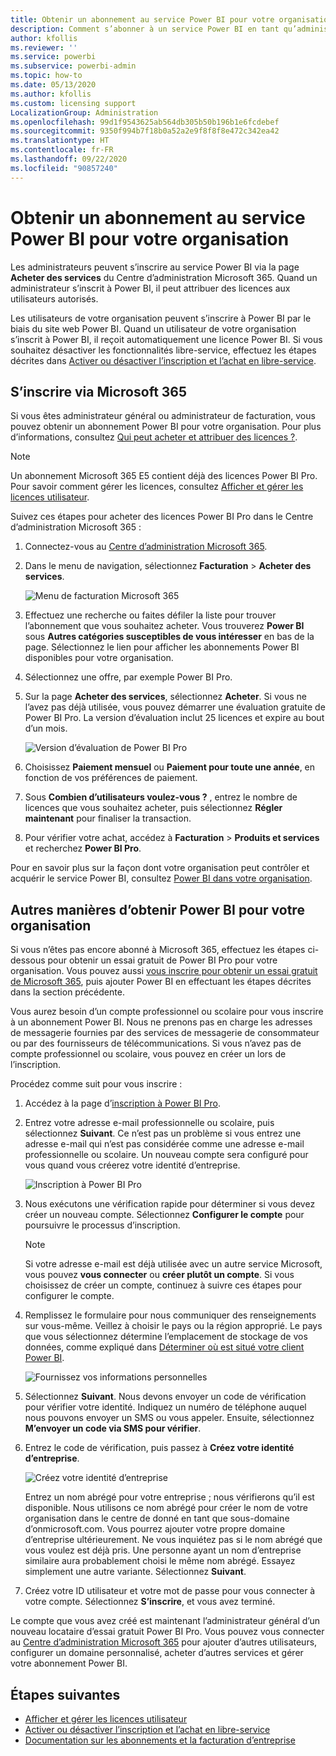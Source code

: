 ```yaml
---
title: Obtenir un abonnement au service Power BI pour votre organisation
description: Comment s’abonner à un service Power BI en tant qu’administrateur et acheter des licences en bloc.
author: kfollis
ms.reviewer: ''
ms.service: powerbi
ms.subservice: powerbi-admin
ms.topic: how-to
ms.date: 05/13/2020
ms.author: kfollis
ms.custom: licensing support
LocalizationGroup: Administration
ms.openlocfilehash: 99d1f9543625ab564db305b50b196b1e6fcdebef
ms.sourcegitcommit: 9350f994b7f18b0a52a2e9f8f8f8e472c342ea42
ms.translationtype: HT
ms.contentlocale: fr-FR
ms.lasthandoff: 09/22/2020
ms.locfileid: "90857240"
---
```

# <a name="get-a-power-bi-service-subscription-for-your-organization"></a>Obtenir un abonnement au service Power BI pour votre organisation

Les administrateurs peuvent s’inscrire au service Power BI via la page **Acheter des services** du Centre d’administration Microsoft 365. Quand un administrateur s’inscrit à Power BI, il peut attribuer des licences aux utilisateurs autorisés.

Les utilisateurs de votre organisation peuvent s’inscrire à Power BI par le biais du site web Power BI. Quand un utilisateur de votre organisation s’inscrit à Power BI, il reçoit automatiquement une licence Power BI. Si vous souhaitez désactiver les fonctionnalités libre-service, effectuez les étapes décrites dans [Activer ou désactiver l’inscription et l’achat en libre-service](service-admin-disable-self-service.md).

## <a name="sign-up-through-microsoft-365"></a>S’inscrire via Microsoft 365

Si vous êtes administrateur général ou administrateur de facturation, vous pouvez obtenir un abonnement Power BI pour votre organisation. Pour plus d’informations, consultez [Qui peut acheter et attribuer des licences ?](service-admin-licensing-organization.md#who-can-purchase-and-assign-licenses).

> [!NOTE]
>
> Un abonnement Microsoft 365 E5 contient déjà des licences Power BI Pro. Pour savoir comment gérer les licences, consultez [Afficher et gérer les licences utilisateur](service-admin-manage-licenses.md).
>
>

Suivez ces étapes pour acheter des licences Power BI Pro dans le Centre d’administration Microsoft 365 :

1. Connectez-vous au [Centre d’administration Microsoft 365](https://admin.microsoft.com).

2. Dans le menu de navigation, sélectionnez **Facturation** > **Acheter des services**.
  
   ![Menu de facturation Microsoft 365](media/service-admin-org-subscription/m365-billing-menu.png)

3. Effectuez une recherche ou faites défiler la liste pour trouver l’abonnement que vous souhaitez acheter. Vous trouverez **Power BI** sous **Autres catégories susceptibles de vous intéresser** en bas de la page. Sélectionnez le lien pour afficher les abonnements Power BI disponibles pour votre organisation.

4. Sélectionnez une offre, par exemple Power BI Pro.

5. Sur la page **Acheter des services**, sélectionnez **Acheter**. Si vous ne l’avez pas déjà utilisée, vous pouvez démarrer une évaluation gratuite de Power BI Pro. La version d’évaluation inclut 25 licences et expire au bout d’un mois.

   ![Version d’évaluation de Power BI Pro](media/service-admin-org-subscription/m365-org-free-trial-pro.png)

6. Choisissez **Paiement mensuel** ou **Paiement pour toute une année**, en fonction de vos préférences de paiement.

7. Sous **Combien d’utilisateurs voulez-vous ?** , entrez le nombre de licences que vous souhaitez acheter, puis sélectionnez **Régler maintenant** pour finaliser la transaction.

8. Pour vérifier votre achat, accédez à **Facturation** > **Produits et services** et recherchez **Power BI Pro**.

Pour en savoir plus sur la façon dont votre organisation peut contrôler et acquérir le service Power BI, consultez [Power BI dans votre organisation](/microsoft-365/admin/misc/power-bi-in-your-organization?view=o365-worldwide).

## <a name="more-ways-to-get-power-bi-for-your-organization"></a>Autres manières d’obtenir Power BI pour votre organisation

Si vous n’êtes pas encore abonné à Microsoft 365, effectuez les étapes ci-dessous pour obtenir un essai gratuit de Power BI Pro pour votre organisation. Vous pouvez aussi [vous inscrire pour obtenir un essai gratuit de Microsoft 365](service-admin-signing-up-for-power-bi-with-a-new-office-365-trial.md), puis ajouter Power BI en effectuant les étapes décrites dans la section précédente.

Vous aurez besoin d’un compte professionnel ou scolaire pour vous inscrire à un abonnement Power BI. Nous ne prenons pas en charge les adresses de messagerie fournies par des services de messagerie de consommateur ou par des fournisseurs de télécommunications. Si vous n’avez pas de compte professionnel ou scolaire, vous pouvez en créer un lors de l’inscription.

Procédez comme suit pour vous inscrire :

1. Accédez à la page d’[inscription à Power BI Pro](https://signup.microsoft.com/create-account/signup?OfferId=d59682f3-3e3b-4686-9c00-7c7c1c736085&ali=1&products=d59682f3-3e3b-4686-9c00-7c7c1c736085). 

2. Entrez votre adresse e-mail professionnelle ou scolaire, puis sélectionnez **Suivant**. Ce n’est pas un problème si vous entrez une adresse e-mail qui n’est pas considérée comme une adresse e-mail professionnelle ou scolaire. Un nouveau compte sera configuré pour vous quand vous créerez votre identité d’entreprise.

   ![Inscription à Power BI Pro](media/service-admin-org-subscription/power-bi-pro-admins.png)

3. Nous exécutons une vérification rapide pour déterminer si vous devez créer un nouveau compte. Sélectionnez **Configurer le compte** pour poursuivre le processus d’inscription.

   > [!NOTE]
   >Si votre adresse e-mail est déjà utilisée avec un autre service Microsoft, vous pouvez **vous connecter** ou **créer plutôt un compte**. Si vous choisissez de créer un compte, continuez à suivre ces étapes pour configurer le compte.
>
>
 
4. Remplissez le formulaire pour nous communiquer des renseignements sur vous-même. Veillez à choisir le pays ou la région approprié. Le pays que vous sélectionnez détermine l’emplacement de stockage de vos données, comme expliqué dans [Déterminer où est situé votre client Power BI](service-admin-where-is-my-tenant-located.md#how-to-determine-where-your-power-bi-tenant-is-located).

   ![Fournissez vos informations personnelles](media/service-admin-org-subscription/tell-about-yourself.png)

5. Sélectionnez **Suivant**. Nous devons envoyer un code de vérification pour vérifier votre identité. Indiquez un numéro de téléphone auquel nous pouvons envoyer un SMS ou vous appeler. Ensuite, sélectionnez **M’envoyer un code via SMS pour vérifier**.

6. Entrez le code de vérification, puis passez à **Créez votre identité d’entreprise**.

   ![Créez votre identité d’entreprise](media/service-admin-org-subscription/business-identity.png)

    Entrez un nom abrégé pour votre entreprise ; nous vérifierons qu’il est disponible. Nous utilisons ce nom abrégé pour créer le nom de votre organisation dans le centre de donné en tant que sous-domaine d’onmicrosoft.com. Vous pourrez ajouter votre propre domaine d’entreprise ultérieurement. Ne vous inquiétez pas si le nom abrégé que vous voulez est déjà pris. Une personne ayant un nom d’entreprise similaire aura probablement choisi le même nom abrégé. Essayez simplement une autre variante. Sélectionnez **Suivant**.
    
7. Créez votre ID utilisateur et votre mot de passe pour vous connecter à votre compte. Sélectionnez **S’inscrire**, et vous avez terminé.

Le compte que vous avez créé est maintenant l’administrateur général d’un nouveau locataire d’essai gratuit Power BI Pro. Vous pouvez vous connecter au [Centre d’administration Microsoft 365](https://admin.microsoft.com) pour ajouter d’autres utilisateurs, configurer un domaine personnalisé, acheter d’autres services et gérer votre abonnement Power BI.

## <a name="next-steps"></a>Étapes suivantes

- [Afficher et gérer les licences utilisateur](service-admin-manage-licenses.md)
- [Activer ou désactiver l’inscription et l’achat en libre-service](service-admin-disable-self-service.md)
- [Documentation sur les abonnements et la facturation d’entreprise](/microsoft-365/commerce/?view=o365-worldwide)